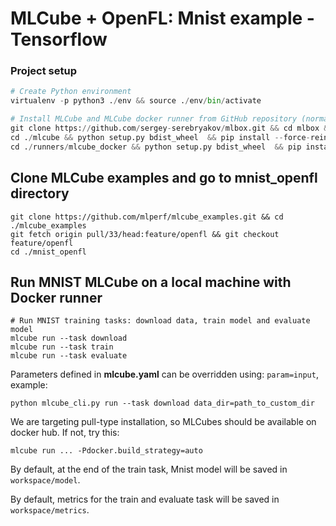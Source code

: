 # MLCube + OpenFL: Mnist example - Tensorflow

### Project setup
```Python
# Create Python environment 
virtualenv -p python3 ./env && source ./env/bin/activate

# Install MLCube and MLCube docker runner from GitHub repository (normally, users will just run `pip install mlcube mlcube_docker`)
git clone https://github.com/sergey-serebryakov/mlbox.git && cd mlbox && git checkout feature/configV2
cd ./mlcube && python setup.py bdist_wheel  && pip install --force-reinstall ./dist/mlcube-* && cd ..
cd ./runners/mlcube_docker && python setup.py bdist_wheel  && pip install --force-reinstall --no-deps ./dist/mlcube_docker-* && cd ../../..
```

## Clone MLCube examples and go to mnist_openfl directory
```
git clone https://github.com/mlperf/mlcube_examples.git && cd ./mlcube_examples
git fetch origin pull/33/head:feature/openfl && git checkout feature/openfl
cd ./mnist_openfl
```

## Run MNIST MLCube on a local machine with Docker runner
```
# Run MNIST training tasks: download data, train model and evaluate model
mlcube run --task download
mlcube run --task train
mlcube run --task evaluate
```

Parameters defined in **mlcube.yaml** can be overridden using: `param=input`, example:

```
python mlcube_cli.py run --task download data_dir=path_to_custom_dir
```

We are targeting pull-type installation, so MLCubes should be available on docker hub. If not, try this:

```
mlcube run ... -Pdocker.build_strategy=auto
```

By default, at the end of the train task, Mnist model will be saved in `workspace/model`.

By default, metrics for the train and evaluate task will be saved in `workspace/metrics`.
